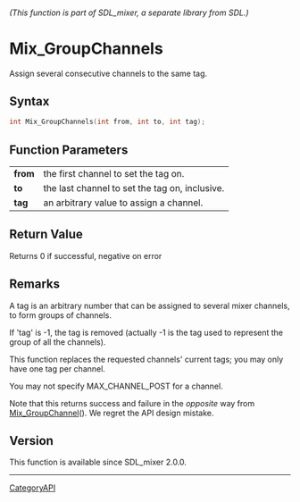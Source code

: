 ###### (This function is part of SDL_mixer, a separate library from SDL.)
# Mix_GroupChannels

Assign several consecutive channels to the same tag.

## Syntax

```c
int Mix_GroupChannels(int from, int to, int tag);

```

## Function Parameters

|              |                                                |
| ------------ | ---------------------------------------------- |
| **from**     | the first channel to set the tag on.           |
| **to**       | the last channel to set the tag on, inclusive. |
| **tag**      | an arbitrary value to assign a channel.        |

## Return Value

Returns 0 if successful, negative on error

## Remarks

A tag is an arbitrary number that can be assigned to several mixer
channels, to form groups of channels.

If 'tag' is -1, the tag is removed (actually -1 is the tag used to
represent the group of all the channels).

This function replaces the requested channels' current tags; you may only
have one tag per channel.

You may not specify MAX_CHANNEL_POST for a channel.

Note that this returns success and failure in the _opposite_ way from
[Mix_GroupChannel](Mix_GroupChannel)(). We regret the API design mistake.

## Version

This function is available since SDL_mixer 2.0.0.

----
[CategoryAPI](CategoryAPI)

